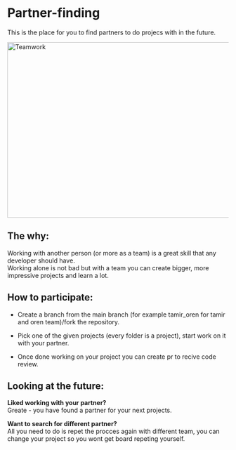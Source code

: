 # Partner-finding

This is the place for you to find partners to do projecs with in the future.

<img src="https://user-images.githubusercontent.com/34707669/183723017-a353ccf3-9308-4add-84c4-55d67076f981.png" alt="Teamwork" width="600" height="400">

## The why:
Working with another person (or more as a team) is a great skill that any developer should have.<br>
Working alone is not bad but with a team you can create bigger, more impressive projects and learn a lot.


## How to participate: 

- Create a branch from the main branch (for example tamir_oren for tamir and oren team)/fork the repository.

- Pick one of the given projects (every folder is a project), start work on it with your partner.

- Once done working on your project you can create pr to recive code review.


## Looking at the future:

**Liked working with your partner?** <br>
Greate - you have found a partner for your next projects.

**Want to search for different partner?** <br>
All you need to do is repet the procces again with different team, you can change your project so you wont get board repeting yourself.




